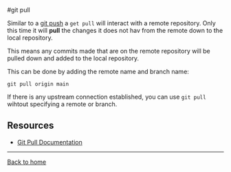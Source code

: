 #git pull

Similar to a [git push](./Push.md) a `get pull` will interact with a remote repository.
Only this time it will **pull** the changes it does not hav from the remote down to the local repository.

This means any commits made that are on the remote repository will be pulled down and added to the local repository.

This can be done by adding the remote name and branch name:
```
git pull origin main
```

If there is any upstream connection established, you can use `git pull` wihtout specifying a remote or branch.

## Resources

- [Git Pull Documentation](https://git-scm.com/docs/git-pull)

---

[Back to home](../README.md)
